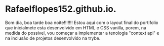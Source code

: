 # Rafaelflopes152.github.io.
Bom dia, boa tarde boa noite!!!!!!!
Estou aqui com o layout final do portifolio que inicialmete esta desenvolvido em HTML e CSS vanilla, porem, na medida do possivel, vou começar a implementar a tenologia "context api" e na inclusão de projetos desenvolvido na trybe. 
